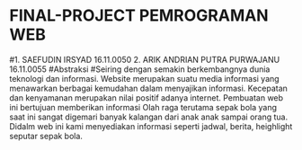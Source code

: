 # FINAL-PROJECT PEMROGRAMAN WEB
#1. SAEFUDIN IRSYAD     16.11.0050 2. ARIK ANDRIAN PUTRA PURWAJANU  16.11.0055 
#Abstraksi 
#Seiring dengan semakin berkembangnya dunia teknologi dan informasi. Website merupakan suatu media informasi yang menawarkan berbagai kemudahan dalam menyajikan informasi. Kecepatan dan kenyamanan merupakan nilai positif adanya internet. Pembuatan web ini bertujuan memberikan informasi  Olah raga terutama sepak bola yang saat ini sangat digemari banyak kalangan dari anak anak sampai orang tua. Didalm  web ini kami menyediakan informasi seperti jadwal, berita, heighlight seputar sepak bola.